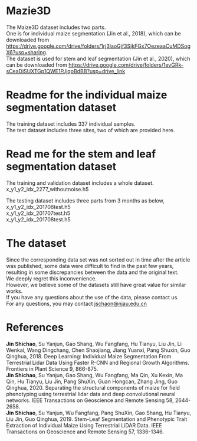 # Mazie3D  
The Maize3D dataset includes two parts.  
One is for individual maize segmentation (Jin et al., 2018), which can be downloaded from https://drive.google.com/drive/folders/1rj3IaoGjf3SjkFGx7OezeaaCuMDSogX6?usp=sharing.  
The dataset is used for stem and leaf segmentation (Jin et al., 2020), which can be downloaded from https://drive.google.com/drive/folders/1evGRk-sCeaDiSUXTGp1QWE1PJjqoBdBB?usp=drive_link  


# Readme for the individual maize segmentation dataset  
The training dataset includes 337 individual samples.  
The test dataset includes three sites, two of which are provided here.


# Read me for the stem and leaf segmentation dataset  
The training and validation dataset includes a whole dataset.  
x_y1_y2_idx_2277_withoutnoise.h5  


The testing dataset includes three parts from 3 months as below,  
x_y1_y2_idx_201706test.h5  
x_y1_y2_idx_201707test.h5  
x_y1_y2_idx_201708test.h5  



# The dataset   
Since the corresponding data set was not sorted out in time after the article was published, some data were difficult to find in the past few years, resulting in some discrepancies between the data and the original text.  
We deeply regret this inconvenience.   
However, we believe some of the datasets still have great value for similar works.  
If you have any questions about the use of the data, please contact us.  
For any questions, you may contact jschaon@njau.edu.cn     

# References
**Jin Shichao**, Su Yanjun, Gao Shang, Wu Fangfang, Hu Tianyu, Liu Jin, Li Wenkai, Wang Dingchang, Chen Shaojiang, Jiang Yuanxi, Pang Shuxin, Guo Qinghua, 2018. Deep Learning: Individual Maize Segmentation From Terrestrial Lidar Data Using Faster R-CNN and Regional Growth Algorithms. Frontiers in Plant Science 9, 866-875.  
**Jin Shichao**, Su Yanjun, Gao Shang, Wu Fangfang, Ma Qin, Xu Kexin, Ma Qin, Hu Tianyu, Liu Jin, Pang ShuXin, Guan Hongcan, Zhang Jing, Guo Qinghua, 2020. Separating the structural components of maize for field phenotyping using terrestrial lidar data and deep convolutional neural networks. IEEE Transactions on Geoscience and Remote Sensing 58, 2644-2658.   
**Jin Shichao**, Su Yanjun, Wu Fangfang, Pang ShuXin, Gao Shang, Hu Tianyu, Liu Jin, Guo Qinghua, 2019. Stem-Leaf Segmentation and Phenotypic Trait Extraction of Individual Maize Using Terrestrial LiDAR Data. IEEE Transactions on Geoscience and Remote Sensing 57, 1336-1346.   

